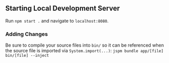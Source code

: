 ## Starting Local Development Server

Run `npm start .` and navigate to `localhost:8080`.

### Adding Changes

Be sure to compile your source files into `bin/` so it can be referenced when
the source file is imported via `System.import(...)`:
`jspm bundle app/[file] bin/[file] --inject`

